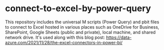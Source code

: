 # connect-to-excel-by-power-query
This repository includes the universal M scripts (Power Query) and pbit files to connect to Excel hosted in various places such as OneDrive for Business, SharePoint, Google Sheets (public and private), local machine, and shared network drive. It's used along with this blog post: https://data-azure.com/2021/11/28/the-excel-connectors-in-power-bi/
